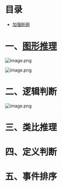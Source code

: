 # 目录

- [加强削弱]()



# 一、[图形推理](https://docs.qq.com/mind/DSU5PUlhuVGdvclJY)



![image.png](https://p6-juejin.byteimg.com/tos-cn-i-k3u1fbpfcp/4d66058c3044454ea0d1bd207cb9a793~tplv-k3u1fbpfcp-watermark.image?)



![image.png](https://p9-juejin.byteimg.com/tos-cn-i-k3u1fbpfcp/8ea4cc0510e34a39aff21fbe7ba40ed8~tplv-k3u1fbpfcp-watermark.image?)





# 二、逻辑判断

![image.png](https://p1-juejin.byteimg.com/tos-cn-i-k3u1fbpfcp/7c55df03ee21493a9242cf5fcf054415~tplv-k3u1fbpfcp-watermark.image?)



# 三、类比推理





# 四、定义判断





# 五、事件排序